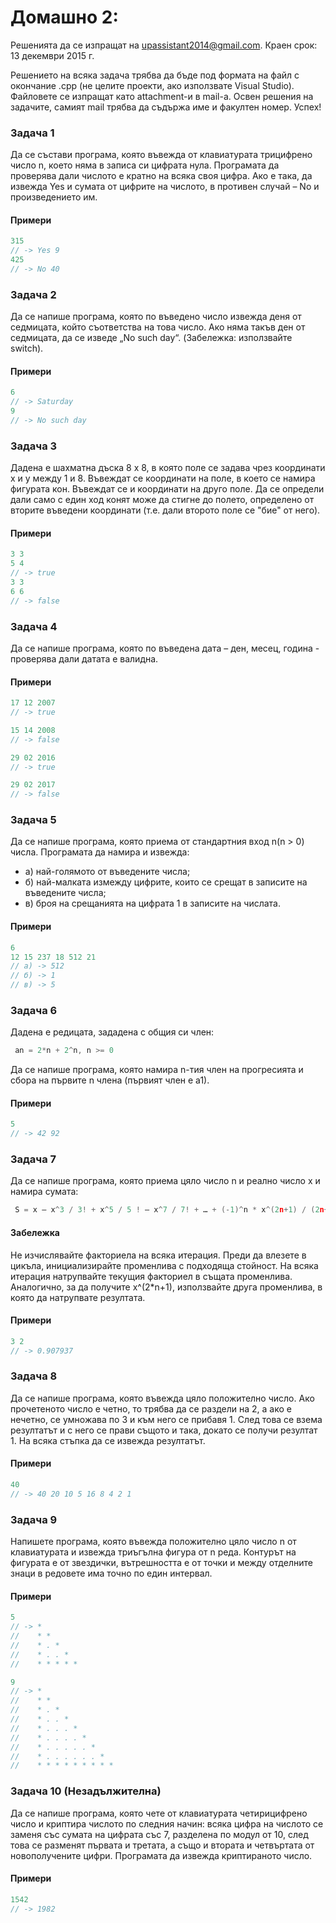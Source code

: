 # Домашно 2:


Решенията да се изпращат на upassistant2014@gmail.com.
Краен срок: 13 декември 2015 г.

Решението на всяка задача трябва да бъде под формата на файл с окончание .cpp (не целите проекти, ако използвате Visual Studio). 
Файловете се изпращат като attachment-и в mail-a. 
Освен решения на задачите, самият mail трябва да съдържа име и факултен номер. Успех!


### Задача 1 ###

 Да се състави програма, която въвежда от клавиатурата трицифрено число n, което няма в записа си цифрата нула. Програмата да 
 проверява дали числото е кратно на всяка своя цифра. Ако е така, да извежда Yes и сумата от цифрите на числото, 
 в противен случай – No и произведението им.

#### Примери ####

```c++
315
// -> Yes 9
425
// -> No 40
```

### Задача 2 ###

 Да се напише програма, която по въведено число извежда деня от седмицата, който съответства на това число. Ако няма такъв ден 
 от седмицата, да се изведе „No such day“. (Забележка: използвайте switch).

#### Примери ####

```c++
6
// -> Saturday
9
// -> No such day
```
 
### Задача 3 ###

 Дадена е шахматна дъска 8 х 8, в която поле се задава чрез координати x и y между 1 и 8. Въвеждат се координати на поле, в което се намира фигурата кон. 
 Въвеждат се и координати на друго поле. Да се определи дали само с един ход конят може да стигне до полето, определено от вторите въведени координати 
 (т.е. дали второто поле се "бие" от него).
 
#### Примери ####

```c++
3 3
5 4
// -> true
3 3
6 6
// -> false
```
 
### Задача 4 ###

 Да се напише програма, която по въведена дата – ден, месец, година - проверява дали датата е валидна. 

#### Примери ####

```c++
17 12 2007
// -> true

15 14 2008
// -> false

29 02 2016
// -> true

29 02 2017
// -> false
```


### Задача 5 ###

 Да се напише програма, която приема от стандартния вход n(n > 0) числа. Програмата да намира и извежда:
 * а) най-голямото от въведените числа;
 * б) най-малката измежду цифрите, които се срещат в записите на въведените числа;
 * в) броя на срещанията на цифрата 1 в записите на числата.

#### Примери ####

```c++
6
12 15 237 18 512 21
// а) -> 512
// б) -> 1
// в) -> 5
```
 
### Задача 6 ###

 Дадена е редицата, зададена с общия си член:
```c++
 an = 2*n + 2^n, n >= 0
```
 Да се напише програма, която намира n-тия член на прогресията и сбора на първите n члена (първият член е а1).

#### Примери ####

```c++
5
// -> 42 92
```

### Задача 7 ###

 Да се напише програма, която приема цяло число n и реално число x и намира сумата:
```c++
 S = x – x^3 / 3! + x^5 / 5 ! – x^7 / 7! + … + (-1)^n * x^(2n+1) / (2n+1)!
```

#### Забележка ####

 Не изчислявайте факториела на всяка итерация. Преди да влезете в цикъла, инициализирайте променлива с подходяща стойност. На всяка итерация 
 натрупвайте текущия факториел в същата променлива. Аналогично, за да получите x^(2*n+1), използвайте друга променлива, в която да натрупвате резултата.

#### Примери ####

```c++
3 2
// -> 0.907937
```

### Задача 8 ###

 Да се напише програма, която въвежда цяло положително число. Ако прочетеното число е четно, то трябва да се раздели на 2, а ако е нечетно, 
 се умножава по 3 и към него се прибавя 1. След това се взема резултатът и с него се прави същото и така, докато се получи резултат 1. На всяка стъпка да се 
 извежда резултатът.

#### Примери ####

```c++
40
// -> 40 20 10 5 16 8 4 2 1
```


### Задача 9 ###

 Напишете програма, която въвежда положително цяло число n от клавиатурата и извежда триъгълна фигура от n реда. Контурът на фигурата е от звездички, 
 вътрешността е от точки и между отделните знаци в редовете има точно по един интервал.
 
#### Примери ####

```c++
5
// -> *
//    * *
//    * . *
//    * . . *
//    * * * * *

9
// -> *
//    * *
//    * . *
//    * . . *
//    * . . . *
//    * . . . . *
//    * . . . . . *
//    * . . . . . . *
//    * * * * * * * * *
```


### Задача 10 (Незадължителна) ###

 Да се напише програма, която чете от клавиатурата четирицифрено число и криптира числото по следния начин: всяка цифра на числото сe заменя със сумата 
 на цифрата със 7, разделена по модул от 10, след това се разменят първата и третата, а също и втората и четвъртата от новополучените цифри. Програмата да 
 извежда криптираното число.

#### Примери ####

```c++
1542
// -> 1982
```




